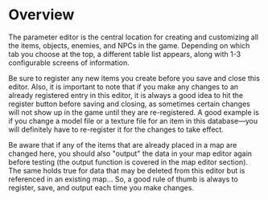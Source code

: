 # Overview
The parameter editor is the central location for creating and customizing all the items, objects, enemies, and NPCs in the game. Depending on which tab you choose at the top, a different table list appears, along with 1-3 configurable screens of information.

Be sure to register any new items you create before you save and close this editor. Also, it is important to note that if you make any changes to an already registered entry in this editor, it is always a good idea to hit the register button before saving and closing, as sometimes certain changes will not show up in the game until they are re-registered. A good example is if you change a model file or a texture file for an item in this database—you will definitely have to re-register it for the changes to take effect.

Be aware that if any of the items that are already placed in a map are changed here, you should also "output" the data in your map editor again before testing (the output function is covered in the map editor section). The same holds true for data that may be deleted from this editor but is referenced in an existing map... So, a good rule of thumb is always to register, save, and output each time you make changes.
